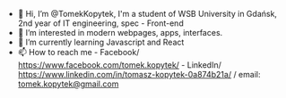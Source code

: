 - 👋 Hi, I’m @TomekKopytek, I'm a student of WSB University in Gdańsk, 2nd year of IT engineering, spec - Front-end
- 👀 I’m interested in modern webpages, apps, interfaces.
- 🌱 I’m currently learning Javascript and React
- 📫 How to reach me - Facebook/ https://www.facebook.com/tomek.kopytek/ - LinkedIn/ https://www.linkedin.com/in/tomasz-kopytek-0a874b21a/ / email: tomek.kopytek@gmail.com
